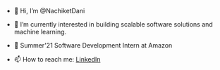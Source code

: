- 👋 Hi, I’m @NachiketDani
- 👀 I’m currently interested in building scalable software solutions and machine learning.
- 🌱 Summer'21 Software Development Intern at Amazon

- 📫 How to reach me: [LinkedIn](https://www.linkedin.com/in/nachiket-dani-6a57a920)

<!---
NachiketDani/NachiketDani is a ✨ special ✨ repository because its `README.md` (this file) appears on your GitHub profile.
You can click the Preview link to take a look at your changes.
--->
